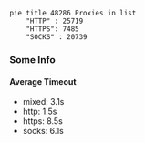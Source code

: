 
```mermaid
pie title 48286 Proxies in list
    "HTTP" : 25719
    "HTTPS": 7485
    "SOCKS" : 20739
```

### Some Info
#### Average Timeout

- mixed: 3.1s
- http: 1.5s
- https: 8.5s
- socks: 6.1s